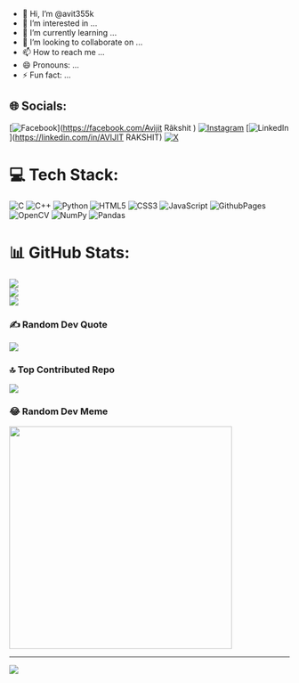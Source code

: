 - 👋 Hi, I’m @avit355k
- 👀 I’m interested in ...
- 🌱 I’m currently learning ...
- 💞️ I’m looking to collaborate on ...
- 📫 How to reach me ...
- 😄 Pronouns: ...
- ⚡ Fun fact: ...

## 🌐 Socials:
[![Facebook](https://img.shields.io/badge/Facebook-%231877F2.svg?logo=Facebook&logoColor=white)](https://facebook.com/Avìjit Rãkshit ) [![Instagram](https://img.shields.io/badge/Instagram-%23E4405F.svg?logo=Instagram&logoColor=white)](https://instagram.com/a_v_i_t355k) [![LinkedIn](https://img.shields.io/badge/LinkedIn-%230077B5.svg?logo=linkedin&logoColor=white)](https://linkedin.com/in/AVIJIT RAKSHIT) [![X](https://img.shields.io/badge/X-black.svg?logo=X&logoColor=white)](https://x.com/AvijitRakshit7) 

# 💻 Tech Stack:
![C](https://img.shields.io/badge/c-%2300599C.svg?style=flat&logo=c&logoColor=white) ![C++](https://img.shields.io/badge/c++-%2300599C.svg?style=flat&logo=c%2B%2B&logoColor=white) ![Python](https://img.shields.io/badge/python-3670A0?style=flat&logo=python&logoColor=ffdd54) ![HTML5](https://img.shields.io/badge/html5-%23E34F26.svg?style=flat&logo=html5&logoColor=white) ![CSS3](https://img.shields.io/badge/css3-%231572B6.svg?style=flat&logo=css3&logoColor=white) ![JavaScript](https://img.shields.io/badge/javascript-%23323330.svg?style=flat&logo=javascript&logoColor=%23F7DF1E) ![GithubPages](https://img.shields.io/badge/github%20pages-121013?style=flat&logo=github&logoColor=white) ![OpenCV](https://img.shields.io/badge/opencv-%23white.svg?style=flat&logo=opencv&logoColor=white) ![NumPy](https://img.shields.io/badge/numpy-%23013243.svg?style=flat&logo=numpy&logoColor=white) ![Pandas](https://img.shields.io/badge/pandas-%23150458.svg?style=flat&logo=pandas&logoColor=white)
# 📊 GitHub Stats:
![](https://github-readme-stats.vercel.app/api?username=avit355k&theme=blue-green&hide_border=false&include_all_commits=false&count_private=false)<br/>
![](https://github-readme-streak-stats.herokuapp.com/?user=avit355k&theme=blue-green&hide_border=false)<br/>
![](https://github-readme-stats.vercel.app/api/top-langs/?username=avit355k&theme=blue-green&hide_border=false&include_all_commits=false&count_private=false&layout=compact)

### ✍️ Random Dev Quote
![](https://quotes-github-readme.vercel.app/api?type=horizontal&theme=tokyonight)

### 🔝 Top Contributed Repo
![](https://github-contributor-stats.vercel.app/api?username=avit355k&limit=5&theme=tokyonight&combine_all_yearly_contributions=true)

### 😂 Random Dev Meme
<img src='https://randommeme-five.vercel.app/' style="height: 400px;"/>

---
[![](https://visitcount.itsvg.in/api?id=avit355k&icon=1&color=6)](https://visitcount.itsvg.in)

<!-- Proudly created with GPRM ( https://gprm.itsvg.in ) -->
